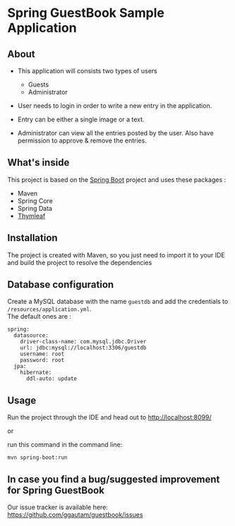 # Spring GuestBook Sample Application

## About

* This application will consists two types of users
	* Guests
	* Administrator

* User needs to login in order to write a new entry in the application.
* Entry can be either a single image or a text.
* Administrator can view all the entries posted by the user. Also have permission to approve & remove the entries.

## What's inside 
This project is based on the [Spring Boot](https://spring.io/projects/spring-boot) project and uses these packages :
- Maven
- Spring Core
- Spring Data
- [Thymleaf](https://www.thymeleaf.org/)

## Installation 
The project is created with Maven, so you just need to import it to your IDE and build the project to resolve the dependencies

## Database configuration 
Create a MySQL database with the name `guestdb` and add the credentials to `/resources/application.yml`.  
The default ones are :

```
spring:
  datasource:
    driver-class-name: com.mysql.jdbc.Driver
    url: jdbc:mysql://localhost:3306/guestdb
    username: root
    password: root
  jpa:
    hibernate:
      ddl-auto: update
```

## Usage 
Run the project through the IDE and head out to [http://localhost:8099/](http://localhost:8099/)

or 

run this command in the command line:
```
mvn spring-boot:run
```

## In case you find a bug/suggested improvement for Spring GuestBook
Our issue tracker is available here: https://github.com/ggautam/guestbook/issues